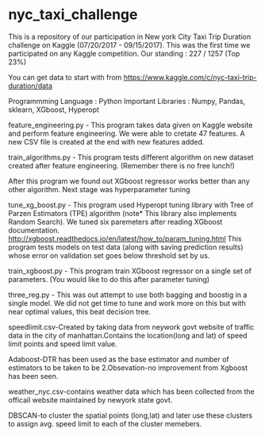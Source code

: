 # nyc_taxi_challenge

This is a repository of our participation in New york City Taxi Trip Duration challenge on Kaggle (07/20/2017 - 09/15/2017). This was the first time we participated on any Kaggle competition.
Our standing : 227 / 1257 (Top 23%)

You can get data to start with from
https://www.kaggle.com/c/nyc-taxi-trip-duration/data

Programmming Language : Python
Important Libraries : Numpy, Pandas, sklearn, XGboost, Hyperopt

feature_engineering.py - This program takes data given on Kaggle website and perform feature engineering. We were able to cretate 47 features. A new CSV file is created at the end with new features added.

train_algorithms.py - This program tests different algorithm on new dataset created after feature engineering. (Remember there is no free lunch!)

After this program we found out XGboost regressor works better than any other algorithm. Next stage was hyperparameter tuning

tune_xg_boost.py - This program used Hyperopt tuning library with Tree of Parzen Estimators (TPE) algorithm (note* This library also implements Random Search). We tuned six paremeters after reading XGboost documentation. http://xgboost.readthedocs.io/en/latest/how_to/param_tuning.html
This program tests models on test data (along with saving prediction results) whose error on validation set goes below threshold set by us.

train_xgboost.py - This program train XGboost regressor on a single set of parameters. (You would like to do this after parameter tuning)

three_reg.py - This was out attempt to use both bagging and boostig in a single model. We did not get time to tune and work more on this but with near optimal values, this beat decision tree.

speedlimit.csv-Created by taking data from neywork govt website of traffic data in the city of manhattan.Contains the location(long and lat) of speed limit points and speed limit value.

Adaboost-DTR has been used as the base estimator and number of estimators to be taken to be 2.Obsevation-no improvement from Xgboost has been seen.

weather_nyc.csv-contains weather data which has been collected from the officail website maintained by newyork state govt.


DBSCAN-to cluster the spatial points (long,lat) and later use these clusters to assign avg. speed limit to each of the cluster memebers.





